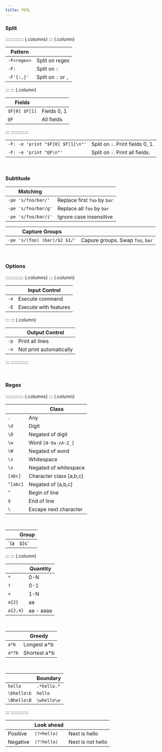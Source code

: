 ```yaml
---
title: PERL
---
```



### Split
:::::::::::::: {.columns}
::: {.column}

| Pattern | |
|-------------|-------------|
| `-F<regex>` | Split on regex |
| `-F:` | Split on `:` |
| `-F'[:,]'` | Split on `:` or `,` |

:::
::: {.column}

| Fields |  |
|-------------|-------------|
| `$F[0] $F[1]` | Fields 0, 1 |
| `@F` | All fields |

:::
::::::::::::::

| | |
|-------------|-------------|
| `-F: -e 'print "$F[0] $F[1]\n"'` | Split on `:`. Print fields 0, 1. |
| `-F: -e 'print "@F\n"'` | Split on `:`. Print all fields. |

<br>

### Subtitude 
| Matching | |
|-------------|-------------|
| `-pe 's/foo/bar/'` | Replace first `foo` by `bar` |
| `-pe 's/foo/bar/g'` | Replace all `foo` by `bar` |
| `-pe 's/foo/bar/i'` | Ignore case insensitive |

| Capture Groups | |
|-------------|-------------|
| `-pe 's/(foo) (bar)/$2 $1/'` | Capure groups. Swap `foo`, `bar` |

<br>

### Options
:::::::::::::: {.columns}
::: {.column}

| | Input Control |
|-------------|-------------|
| `-e` | Execute command |
| `-E` | Execute with features |

:::
::: {.column}

| | Output Control |
|-------------|-------------|
| `-p` | Print all lines |
| `-n` | Not print automatically |

:::
::::::::::::::

<br>

### Regex
:::::::::::::: {.columns}
::: {.column}

| | Class |
|-------------|-------------|
| `.` | Any |
| `\d` | Digit |
| `\D` | Negated of digit |
| `\w` | Word `[0-9a-zA-Z_]` |
| `\W` | Negated of word |
| `\s` | Whitespace |
| `\s` | Negated of whitespace |
| `[abc]`| Character class [a,b,c] |
| `^[abc]` | Negated of [a,b,c]|
| `^` | Begin of line |
| `$` | End of line |
| `\` | Escape next character |

<br>

| | Group |
|-------------|-------------|
| `(a|b)c` | Match ab, ac |

:::
::: {.column}

| | Quantity |
|-------------|-------------|
| `*` | 0-N |
| `?` | 0-1 |
| `+` | 1-N |
| `a{2}` | aa |
| `a{2,4}` | aa - aaaa |

<br>

| | Greedy |
|-------------|-------------|
| `a*b` |  Longest a*b |
| `a*?b` | Shortest a*b |

<br>

| | Boundary |
|-------------|-------------|
| `hello` | `.*hello.*`  |
| `\bhello\b` | `hello`  |
| `\Bhello\B` | `\whello\w` |

:::
::::::::::::::

| | Look ahead | |
|-------------|-------------|-------------|
| Positive | `(?=hello)` | Next is hello |
| Negative | `(?!hello)` | Next is not hello |

